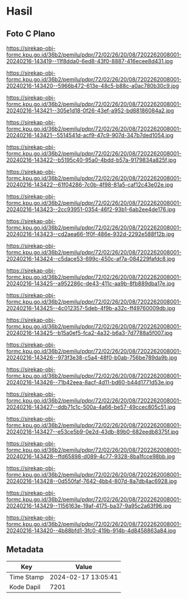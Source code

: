 # Hasil

## Foto C Plano

https://sirekap-obj-formc.kpu.go.id/36b2/pemilu/pdpr/72/02/26/20/08/7202262008001-20240216-143419--11f8dda0-6ed8-43f0-8887-416ecee8d431.jpg

https://sirekap-obj-formc.kpu.go.id/36b2/pemilu/pdpr/72/02/26/20/08/7202262008001-20240216-143420--5966b472-613e-48c5-b88c-a0ac780b30c9.jpg

https://sirekap-obj-formc.kpu.go.id/36b2/pemilu/pdpr/72/02/26/20/08/7202262008001-20240216-143421--305e1d18-0f26-43ef-a952-bd88186084a2.jpg

https://sirekap-obj-formc.kpu.go.id/36b2/pemilu/pdpr/72/02/26/20/08/7202262008001-20240216-143421--5514541d-acf9-47c9-907d-347b7ded1054.jpg

https://sirekap-obj-formc.kpu.go.id/36b2/pemilu/pdpr/72/02/26/20/08/7202262008001-20240216-143422--b5195c40-95a0-4bdd-b57a-9179834a825f.jpg

https://sirekap-obj-formc.kpu.go.id/36b2/pemilu/pdpr/72/02/26/20/08/7202262008001-20240216-143422--61f04286-7c0b-4f98-81a5-caf12c43e02e.jpg

https://sirekap-obj-formc.kpu.go.id/36b2/pemilu/pdpr/72/02/26/20/08/7202262008001-20240216-143423--2cc93951-0354-46f2-93b1-6ab2ee4de176.jpg

https://sirekap-obj-formc.kpu.go.id/36b2/pemilu/pdpr/72/02/26/20/08/7202262008001-20240216-143423--cd2aea66-1f0f-486e-932d-2292e588f12b.jpg

https://sirekap-obj-formc.kpu.go.id/36b2/pemilu/pdpr/72/02/26/20/08/7202262008001-20240216-143424--c5dace53-699c-450c-af7a-084229fafdc8.jpg

https://sirekap-obj-formc.kpu.go.id/36b2/pemilu/pdpr/72/02/26/20/08/7202262008001-20240216-143425--a952286c-de43-411c-aa9b-8fb889dba17e.jpg

https://sirekap-obj-formc.kpu.go.id/36b2/pemilu/pdpr/72/02/26/20/08/7202262008001-20240216-143425--4c012357-5deb-4f9b-a32c-ff49760009db.jpg

https://sirekap-obj-formc.kpu.go.id/36b2/pemilu/pdpr/72/02/26/20/08/7202262008001-20240216-143425--b15a0ef5-fca2-4a32-b6a3-7d7788a5f007.jpg

https://sirekap-obj-formc.kpu.go.id/36b2/pemilu/pdpr/72/02/26/20/08/7202262008001-20240216-143426--973f3e38-c5a4-48f0-b0ab-756be789da9b.jpg

https://sirekap-obj-formc.kpu.go.id/36b2/pemilu/pdpr/72/02/26/20/08/7202262008001-20240216-143426--71b42eea-8acf-4d11-bd60-b44d1771d53e.jpg

https://sirekap-obj-formc.kpu.go.id/36b2/pemilu/pdpr/72/02/26/20/08/7202262008001-20240216-143427--ddb71c1c-500a-4a66-be57-49ccec805c51.jpg

https://sirekap-obj-formc.kpu.go.id/36b2/pemilu/pdpr/72/02/26/20/08/7202262008001-20240216-143427--e53ce5b9-0e2d-43db-89b0-682eedb8375f.jpg

https://sirekap-obj-formc.kpu.go.id/36b2/pemilu/pdpr/72/02/26/20/08/7202262008001-20240216-143428--ffd65898-d089-4c77-9328-8ba1fcce98bb.jpg

https://sirekap-obj-formc.kpu.go.id/36b2/pemilu/pdpr/72/02/26/20/08/7202262008001-20240216-143428--0d550faf-7642-4bb4-807d-8a7db4ac6928.jpg

https://sirekap-obj-formc.kpu.go.id/36b2/pemilu/pdpr/72/02/26/20/08/7202262008001-20240216-143429--1156163e-19af-4175-ba37-9a95c2a63f96.jpg

https://sirekap-obj-formc.kpu.go.id/36b2/pemilu/pdpr/72/02/26/20/08/7202262008001-20240216-143420--4b88bfd1-3fc0-419b-914b-4d8458863a84.jpg


## Metadata

| Key        | Value               |
| ---------- | ------------------- |
| Time Stamp | 2024-02-17 13:05:41 |
| Kode Dapil | 7201                |



